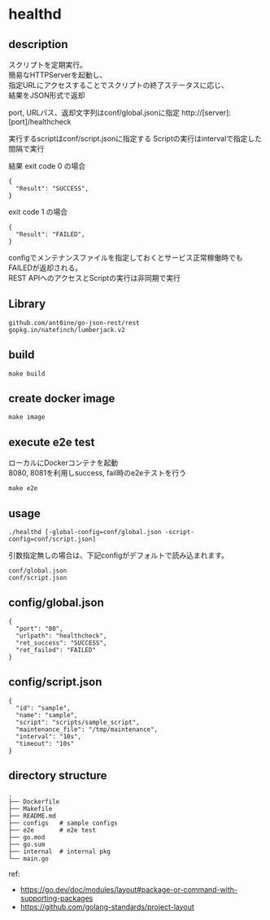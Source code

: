 # healthd

## description

スクリプトを定期実行。  
簡易なHTTPServerを起動し、  
指定URLにアクセスすることでスクリプトの終了ステータスに応じ、  
結果をJSON形式で返却  

port, URLパス、返却文字列はconf/global.jsonに指定
http://[server]:[port]/healthcheck

実行するscriptはconf/script.jsonに指定する
Scriptの実行はintervalで指定した間隔で実行  

結果
exit code 0 の場合

```
{
  "Result": "SUCCESS",
}
```

exit code 1 の場合
```
{
  "Result": "FAILED",
}
```

configでメンテナンスファイルを指定しておくとサービス正常稼働時でもFAILEDが返却される。  
REST APIへのアクセスとScriptの実行は非同期で実行

## Library

```
github.com/ant0ine/go-json-rest/rest
gopkg.in/natefinch/lumberjack.v2
```

## build

```
make build
```

## create docker image

```
make image
```

## execute e2e test

ローカルにDockerコンテナを起動  
8080, 8081を利用しsuccess, fail時のe2eテストを行う

```
make e2e
```

## usage

```
./healthd [-global-config=conf/global.json -script-config=conf/script.json]
```
引数指定無しの場合は、下記configがデフォルトで読み込まれます。


```
conf/global.json
conf/script.json
```


## config/global.json

```
{
  "port": "80",
  "urlpath": "healthcheck",
  "ret_success": "SUCCESS",
  "ret_failed": "FAILED"
}
```

## config/script.json

```
{
  "id": "sample",
  "name": "sample",
  "script": "scripts/sample_script",
  "maintenance_file": "/tmp/maintenance",
  "interval": "10s",
  "timeout": "10s"
}
```

## directory structure

```
.
├── Dockerfile
├── Makefile
├── README.md
├── configs   # sample configs
├── e2e       # e2e test
├── go.mod
├── go.sum
├── internal  # internal pkg
└── main.go
```

ref:  
* https://go.dev/doc/modules/layout#package-or-command-with-supporting-packages
* https://github.com/golang-standards/project-layout